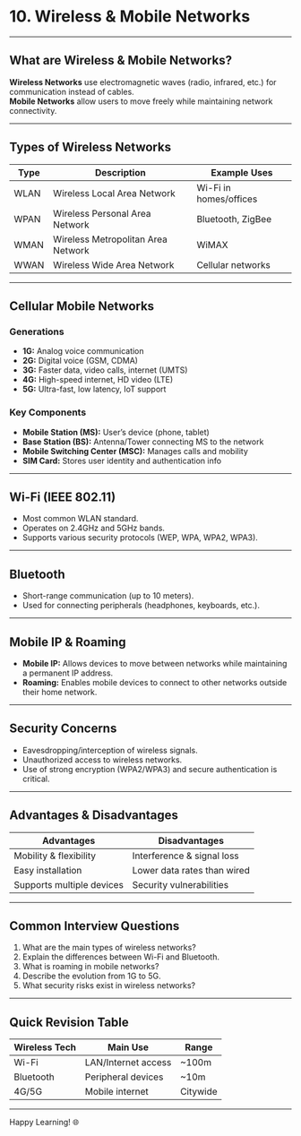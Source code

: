 # 10. Wireless & Mobile Networks

---

## What are Wireless & Mobile Networks?

**Wireless Networks** use electromagnetic waves (radio, infrared, etc.) for communication instead of cables.  
**Mobile Networks** allow users to move freely while maintaining network connectivity.

---

## Types of Wireless Networks

| Type      | Description                      | Example Uses           |
|-----------|----------------------------------|------------------------|
| WLAN      | Wireless Local Area Network      | Wi-Fi in homes/offices |
| WPAN      | Wireless Personal Area Network   | Bluetooth, ZigBee      |
| WMAN      | Wireless Metropolitan Area Network | WiMAX                |
| WWAN      | Wireless Wide Area Network       | Cellular networks      |

---

## Cellular Mobile Networks

### Generations

- **1G:** Analog voice communication
- **2G:** Digital voice (GSM, CDMA)
- **3G:** Faster data, video calls, internet (UMTS)
- **4G:** High-speed internet, HD video (LTE)
- **5G:** Ultra-fast, low latency, IoT support

### Key Components

- **Mobile Station (MS):** User’s device (phone, tablet)
- **Base Station (BS):** Antenna/Tower connecting MS to the network
- **Mobile Switching Center (MSC):** Manages calls and mobility
- **SIM Card:** Stores user identity and authentication info

---

## Wi-Fi (IEEE 802.11)

- Most common WLAN standard.
- Operates on 2.4GHz and 5GHz bands.
- Supports various security protocols (WEP, WPA, WPA2, WPA3).

---

## Bluetooth

- Short-range communication (up to 10 meters).
- Used for connecting peripherals (headphones, keyboards, etc.).

---

## Mobile IP & Roaming

- **Mobile IP:** Allows devices to move between networks while maintaining a permanent IP address.
- **Roaming:** Enables mobile devices to connect to other networks outside their home network.

---

## Security Concerns

- Eavesdropping/interception of wireless signals.
- Unauthorized access to wireless networks.
- Use of strong encryption (WPA2/WPA3) and secure authentication is critical.

---

## Advantages & Disadvantages

| Advantages                   | Disadvantages                |
|------------------------------|------------------------------|
| Mobility & flexibility       | Interference & signal loss   |
| Easy installation            | Lower data rates than wired  |
| Supports multiple devices    | Security vulnerabilities     |

---

## Common Interview Questions

1. What are the main types of wireless networks?
2. Explain the differences between Wi-Fi and Bluetooth.
3. What is roaming in mobile networks?
4. Describe the evolution from 1G to 5G.
5. What security risks exist in wireless networks?

---

## Quick Revision Table

| Wireless Tech | Main Use             | Range      |
|---------------|----------------------|------------|
| Wi-Fi         | LAN/Internet access  | ~100m      |
| Bluetooth     | Peripheral devices   | ~10m       |
| 4G/5G         | Mobile internet      | Citywide   |

---

Happy Learning! 🌐
